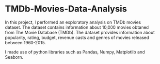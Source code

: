 # TMDb-Movies-Data-Analysis
In this project, I performed an exploratory analysis on TMDb movies dataset.
The dataset contains information about 10,000 movies obtaned from The Movie Database (TMDb). The dataset provides information about popularity, rating, budget, revenue casts and genres of movies released between 1960-2015.

I made use of python libraries such as Pandas, Numpy, Matplotlib and Seaborn.
